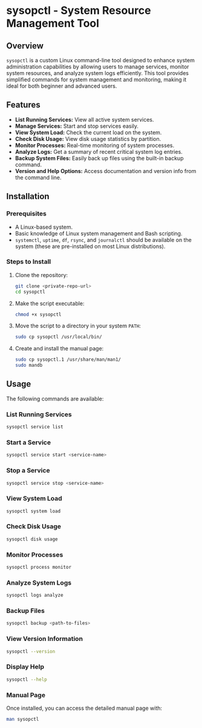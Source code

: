 # sysopctl - System Resource Management Tool

## Overview

`sysopctl` is a custom Linux command-line tool designed to enhance system administration capabilities by allowing users to manage services, monitor system resources, and analyze system logs efficiently. This tool provides simplified commands for system management and monitoring, making it ideal for both beginner and advanced users.

## Features

- **List Running Services:** View all active system services.
- **Manage Services:** Start and stop services easily.
- **View System Load:** Check the current load on the system.
- **Check Disk Usage:** View disk usage statistics by partition.
- **Monitor Processes:** Real-time monitoring of system processes.
- **Analyze Logs:** Get a summary of recent critical system log entries.
- **Backup System Files:** Easily back up files using the built-in backup command.
- **Version and Help Options:** Access documentation and version info from the command line.

## Installation

### Prerequisites
- A Linux-based system.
- Basic knowledge of Linux system management and Bash scripting.
- `systemctl`, `uptime`, `df`, `rsync`, and `journalctl` should be available on the system (these are pre-installed on most Linux distributions).

### Steps to Install

1. Clone the repository:
    ```bash
    git clone <private-repo-url>
    cd sysopctl
    ```

2. Make the script executable:
    ```bash
    chmod +x sysopctl
    ```

3. Move the script to a directory in your system `PATH`:
    ```bash
    sudo cp sysopctl /usr/local/bin/
    ```

4. Create and install the manual page:
    ```bash
    sudo cp sysopctl.1 /usr/share/man/man1/
    sudo mandb
    ```

## Usage

The following commands are available:

### List Running Services
```bash
sysopctl service list
```

### Start a Service
```bash
sysopctl service start <service-name>
```

### Stop a Service
```bash
sysopctl service stop <service-name>
```
### View System Load
```bash
sysopctl system load
```
### Check Disk Usage
```bash
sysopctl disk usage
```
### Monitor Processes
```bash
sysopctl process monitor
```
### Analyze System Logs
```bash
sysopctl logs analyze
```
### Backup Files
```bash
sysopctl backup <path-to-files>
```
### View Version Information
```bash
sysopctl --version
```
### Display Help
```bash
sysopctl --help
```

### Manual Page
Once installed, you can access the detailed manual page with:
```bash
man sysopctl
```
